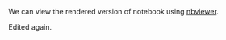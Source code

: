 We can view the rendered version of notebook using [nbviewer](http://nbviewer.ipython.org/github/bhishanpdl/pdl_practice/tree/master).

Edited again.
